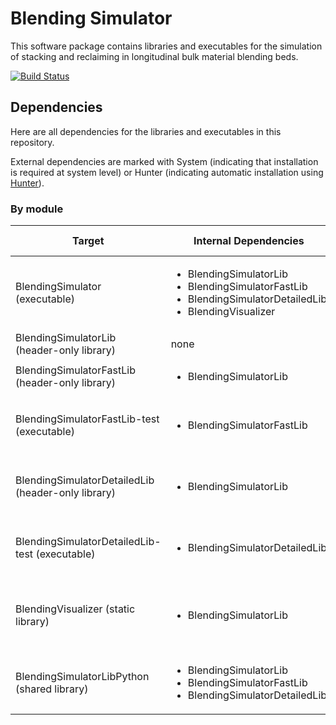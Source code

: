 # Blending Simulator
This software package contains libraries and executables for the simulation of stacking and reclaiming in longitudinal bulk material blending beds.

[![Build Status](https://travis-ci.com/jcbachmann/blending-simulation.svg?branch=master)](https://travis-ci.com/jcbachmann/blending-simulation)

## Dependencies
Here are all dependencies for the libraries and executables in this repository.

External dependencies are marked with System (indicating that installation is required at system level) or Hunter (indicating automatic installation using [Hunter](https://docs.hunter.sh/en/latest/)).

### By module
| Target | Internal Dependencies | External Dependencies |
| ------ | --------------------- | --------------------- |
| BlendingSimulator (executable) | <ul><li>BlendingSimulatorLib</li><li>BlendingSimulatorFastLib</li><li>BlendingSimulatorDetailedLib</li><li>BlendingVisualizer</li></ul> | <ul><li>Boost (Hunter)</li></ul> | 
| BlendingSimulatorLib (header-only library) | none | none |
| BlendingSimulatorFastLib (header-only library) | <ul><li>BlendingSimulatorLib</li></ul> | none |
| BlendingSimulatorFastLib-test (executable) | <ul><li>BlendingSimulatorFastLib</li></ul> | <ul><li>Google Test (Hunter)</li></ul> |
| BlendingSimulatorDetailedLib (header-only library) | <ul><li>BlendingSimulatorLib</li></ul> | <ul><li>Bullet Physics (Hunter)</li></ul> |
| BlendingSimulatorDetailedLib-test (executable) | <ul><li>BlendingSimulatorDetailedLib</li></ul> | <ul><li>Google Test (Hunter)</li></ul> |
| BlendingVisualizer (static library) | <ul><li>BlendingSimulatorLib</li></ul> | <ul><li>OGRE (System)</li><li>SDL (Hunter)</li></ul> |
| BlendingSimulatorLibPython (shared library) | <ul><li>BlendingSimulatorLib</li><li>BlendingSimulatorFastLib</li><li>BlendingSimulatorDetailedLib</li></ul> | <ul><li>pybind11 (Hunter)</li></ul> |

